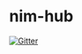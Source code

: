 # nim-hub

[![Gitter](https://badges.gitter.im/nim-hub/community.svg)](https://gitter.im/nim-hub/community?utm_source=badge&utm_medium=badge&utm_campaign=pr-badge&utm_content=badge)